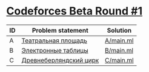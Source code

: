 # [Codeforces Beta Round #1](http://codeforces.com/contest/1)

| ID | Problem statement                                                      | Solution               |
|----|------------------------------------------------------------------------|------------------------|
| A  | [Театральная площадь](http://codeforces.com/problemset/problem/1/A)    | [A/main.ml](A/main.ml) |
| B  | [Электронные таблицы](http://codeforces.com/problemset/problem/1/B)    | [B/main.ml](B/main.ml) |
| C  | [Древнеберляндский цирк](http://codeforces.com/problemset/problem/1/C) | [C/main.ml](C/main.ml) |

